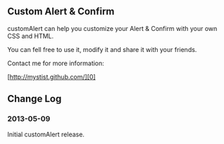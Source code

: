 ## Custom Alert & Confirm

customAlert can help you customize your Alert & Confirm with your own CSS and HTML.

You can fell free to use it, modify it and share it with your friends.

Contact me for more information:  

[http://mystist.github.com/][0]  

[0]: http://mystist.github.com/

## Change Log

### 2013-05-09  
Initial customAlert release.
